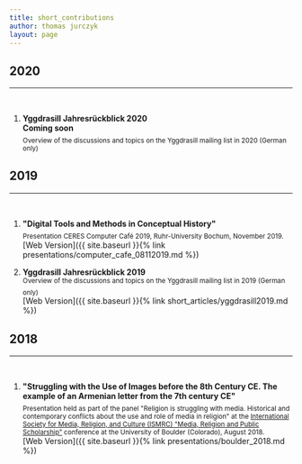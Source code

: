 ```yaml
---
title: short_contributions
author: thomas jurczyk
layout: page
---
```

## 2020
***
&nbsp;  
1. **Yggdrasill Jahresrückblick 2020**  
**Coming soon**  
<sub> Overview of the discussions and topics on the Yggdrasill mailing list in 2020 (German only)</sub>

## 2019
***
&nbsp;  
1. **"Digital Tools and Methods in Conceptual History"**  
<sub> Presentation CERES Computer Café 2019, Ruhr-University Bochum, November 2019. </sub>
&nbsp;  
[Web Version]({{ site.baseurl }}{% link presentations/computer_cafe_08112019.md %})

1. **Yggdrasill Jahresrückblick 2019**  
<sub> Overview of the discussions and topics on the Yggdrasill mailing list in 2019 (German only)</sub>
&nbsp;  
[Web Version]({{ site.baseurl }}{% link short_articles/yggdrasill2019.md %})

## 2018
***
&nbsp;  
1. **"Struggling with the Use of Images before the 8th Century CE. The example of an Armenian letter from the 7th century CE"**  
<sub> Presentation held as part of the panel "Religion is struggling with media. Historical and contemporary conflicts about the use and role of media in religion" at the [International Society for Media, Religion, and Culture (ISMRC) "Media, Religion and Public Scholarship"](https://www.colorado.edu/ismrc/) conference at the University of Boulder (Colorado), August 2018. </sub>  
[Web Version]({{ site.baseurl }}{% link presentations/boulder_2018.md %})
